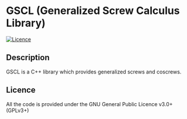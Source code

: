 # GSCL (Generalized Screw Calculus Library)
[![Licence](https://img.shields.io/github/license/GenScrew/GSCL?color=green)](https://github.com/GenScrew/GSCL/blob/master/LICENSE)

## Description
GSCL is a C++ library which provides generalized screws and coscrews.

## Licence
All the code is provided under the GNU General Public Licence v3.0+ (GPLv3+)
